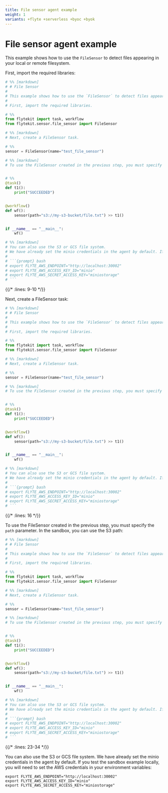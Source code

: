 ```yaml
---
title: File sensor agent example
weight: 1
variants: +flyte +serverless +byoc +byok
---
```


# File sensor agent example

This example shows how to use the `FileSensor` to detect files appearing in your local or remote filesystem.

First, import the required libraries:

```python
# %% [markdown]
# # File Sensor
#
# This example shows how to use the `FileSensor` to detect files appearing in your local or remote filesystem.
#
# First, import the required libraries.

# %%
from flytekit import task, workflow
from flytekit.sensor.file_sensor import FileSensor

# %% [markdown]
# Next, create a FileSensor task.

# %%
sensor = FileSensor(name="test_file_sensor")

# %% [markdown]
# To use the FileSensor created in the previous step, you must specify the path parameter. In the sandbox, you can use the S3 path.


# %%
@task()
def t1():
    print("SUCCEEDED")


@workflow()
def wf():
    sensor(path="s3://my-s3-bucket/file.txt") >> t1()


if __name__ == "__main__":
    wf()

# %% [markdown]
# You can also use the S3 or GCS file system.
# We have already set the minio credentials in the agent by default. If you test the sandbox example locally, you will need to set the AWS credentials in your environment variables.
#
# ```{prompt} bash
# export FLYTE_AWS_ENDPOINT="http://localhost:30002"
# export FLYTE_AWS_ACCESS_KEY_ID="minio"
# export FLYTE_AWS_SECRET_ACCESS_KEY="miniostorage"
# ```
```
{{/* :lines: 9-10 */}}

Next, create a FileSensor task:

```python
# %% [markdown]
# # File Sensor
#
# This example shows how to use the `FileSensor` to detect files appearing in your local or remote filesystem.
#
# First, import the required libraries.

# %%
from flytekit import task, workflow
from flytekit.sensor.file_sensor import FileSensor

# %% [markdown]
# Next, create a FileSensor task.

# %%
sensor = FileSensor(name="test_file_sensor")

# %% [markdown]
# To use the FileSensor created in the previous step, you must specify the path parameter. In the sandbox, you can use the S3 path.


# %%
@task()
def t1():
    print("SUCCEEDED")


@workflow()
def wf():
    sensor(path="s3://my-s3-bucket/file.txt") >> t1()


if __name__ == "__main__":
    wf()

# %% [markdown]
# You can also use the S3 or GCS file system.
# We have already set the minio credentials in the agent by default. If you test the sandbox example locally, you will need to set the AWS credentials in your environment variables.
#
# ```{prompt} bash
# export FLYTE_AWS_ENDPOINT="http://localhost:30002"
# export FLYTE_AWS_ACCESS_KEY_ID="minio"
# export FLYTE_AWS_SECRET_ACCESS_KEY="miniostorage"
# ```
```
{{/* :lines: 16 */}}

To use the FileSensor created in the previous step, you must specify the `path` parameter. In the sandbox, you can use the S3 path:

```python
# %% [markdown]
# # File Sensor
#
# This example shows how to use the `FileSensor` to detect files appearing in your local or remote filesystem.
#
# First, import the required libraries.

# %%
from flytekit import task, workflow
from flytekit.sensor.file_sensor import FileSensor

# %% [markdown]
# Next, create a FileSensor task.

# %%
sensor = FileSensor(name="test_file_sensor")

# %% [markdown]
# To use the FileSensor created in the previous step, you must specify the path parameter. In the sandbox, you can use the S3 path.


# %%
@task()
def t1():
    print("SUCCEEDED")


@workflow()
def wf():
    sensor(path="s3://my-s3-bucket/file.txt") >> t1()


if __name__ == "__main__":
    wf()

# %% [markdown]
# You can also use the S3 or GCS file system.
# We have already set the minio credentials in the agent by default. If you test the sandbox example locally, you will need to set the AWS credentials in your environment variables.
#
# ```{prompt} bash
# export FLYTE_AWS_ENDPOINT="http://localhost:30002"
# export FLYTE_AWS_ACCESS_KEY_ID="minio"
# export FLYTE_AWS_SECRET_ACCESS_KEY="miniostorage"
# ```
```
{{/* :lines: 23-34 */}}

You can also use the S3 or GCS file system. We have already set the minio credentials in the agent by default. If you test the sandbox example locally, you will need to set the AWS credentials in your environment variables:

```shell
export FLYTE_AWS_ENDPOINT="http://localhost:30002"
export FLYTE_AWS_ACCESS_KEY_ID="minio"
export FLYTE_AWS_SECRET_ACCESS_KEY="miniostorage"
```
